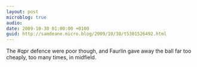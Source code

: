 ```yaml
---
layout: post
microblog: true
audio: 
date: 2009-10-30 01:00:00 +0100
guid: http://samdeane.micro.blog/2009/10/30/t5301526492.html
---
```

The #qpr defence were poor though, and Faurlin gave away the ball far too cheaply, too many times, in midfield.
